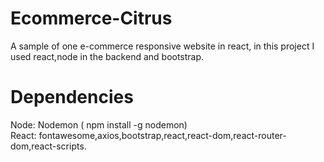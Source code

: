 # Ecommerce-Citrus
A sample of one e-commerce responsive website in react, in this project I used react,node in the backend and bootstrap.
# Dependencies 
Node: Nodemon ( npm install -g nodemon)
<br/>
React: fontawesome,axios,bootstrap,react,react-dom,react-router-dom,react-scripts.
